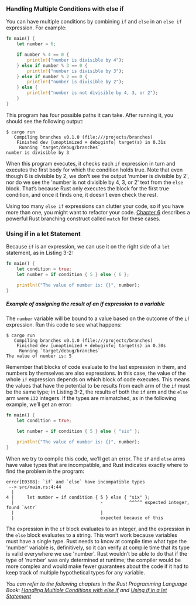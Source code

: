 ### Handling Multiple Conditions with else if

You can have multiple conditions by combining `if` and `else` in an `else if` expression. For example:

```rust
fn main() {
    let number = 6;

    if number % 4 == 0 {
        println!("number is divisible by 4");
    } else if number % 3 == 0 {
        println!("number is divisible by 3");
    } else if number % 2 == 0 {
        println!("number is divisible by 2");
    } else {
        println!("number is not divisible by 4, 3, or 2");
    }
}
```

This program has four possible paths it can take. After running it, you should see the following output:

```text
$ cargo run
   Compiling branches v0.1.0 (file:///projects/branches)
    Finished dev [unoptimized + debuginfo] target(s) in 0.31s
     Running `target/debug/branches`
number is divisible by 3
```

When this program executes, it checks each `if` expression in turn and executes the first body for which the condition holds true. Note that even though 6 is divisible by 2, we don’t see the output 'number is divisible by 2', nor do we see the 'number is not divisible by 4, 3, or 2' text from the `else` block. That’s because Rust only executes the block for the first true condition, and once it finds one, it doesn’t even check the rest.

Using too many `else if` expressions can clutter your code, so if you have more than one, you might want to refactor your code. [Chapter 6](https://doc.rust-lang.org/stable/book/ch06-00-enums.html) describes a powerful Rust branching construct called `match` for these cases.

### Using if in a let Statement

Because `if` is an expression, we can use it on the right side of a `let` statement, as in Listing 3-2:

```rust
fn main() {
    let condition = true;
    let number = if condition { 5 } else { 6 };

    println!("The value of number is: {}", number);
}
```
##### Example of assigning the result of an if expression to a variable

The `number` variable will be bound to a value based on the outcome of the `if` expression. Run this code to see what happens:

```text
$ cargo run
   Compiling branches v0.1.0 (file:///projects/branches)
    Finished dev [unoptimized + debuginfo] target(s) in 0.30s
     Running `target/debug/branches`
The value of number is: 5
```

Remember that blocks of code evaluate to the last expression in them, and numbers by themselves are also expressions. In this case, the value of the whole `if` expression depends on which block of code executes. This means the values that have the potential to be results from each arm of the `if` must be the same type; in Listing 3-2, the results of both the `if` arm and the `else` arm were `i32` integers. If the types are mismatched, as in the following example, we’ll get an error:

```rust
fn main() {
    let condition = true;

    let number = if condition { 5 } else { "six" };

    println!("The value of number is: {}", number);
}
```

When we try to compile this code, we’ll get an error. The `if` and `else` arms have value types that are incompatible, and Rust indicates exactly where to find the problem in the program:

```text
error[E0308]: `if` and `else` have incompatible types
 --> src/main.rs:4:44
  |
4 |     let number = if condition { 5 } else { "six" };
  |                                 -          ^^^^^ expected integer, found `&str`
  |                                 |
  |                                 expected because of this
```

The expression in the `if` block evaluates to an integer, and the expression in the `else` block evaluates to a string. This won’t work because variables must have a single type. Rust needs to know at compile time what type the 'number' variable is, definitively, so it can verify at compile time that its type is valid everywhere we use 'number'. Rust wouldn’t be able to do that if the type of 'number' was only determined at runtime; the compiler would be more complex and would make fewer guarantees about the code if it had to keep track of multiple hypothetical types for any variable.

_You can refer to the following chapters in the Rust Programming Language Book: [Handling Multiple Conditions with else if](https://doc.rust-lang.org/stable/book/ch03-05-control-flow.html#handling-multiple-conditions-with-else-if) and [Using if in a let Statement](https://doc.rust-lang.org/stable/book/ch03-05-control-flow.html#using-if-in-a-let-statement)_